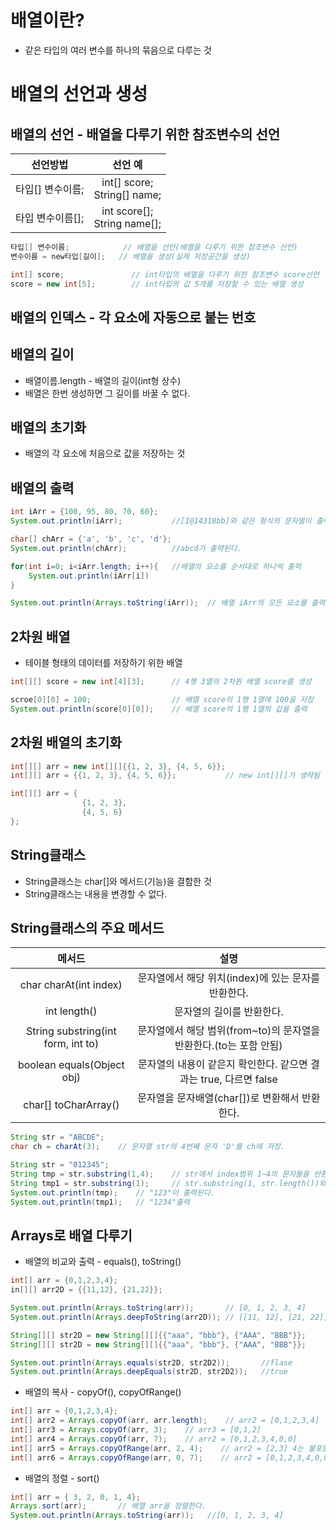 # 배열이란?

- 같은 타입의 여러 변수를 하나의 묶음으로 다루는 것

# 배열의 선언과 생성

## 배열의 선언 - 배열을 다루기 위한 참조변수의 선언

|선언방법|선언 예|
|:---:|:---:|
|타입[] 변수이름;|int[] score;<br>String[] name;|
|타입 변수이름[];|int score[];<br>String name[];|

```java
타입[] 변수이름;            // 배열을 선언(배열을 다루기 위한 참조변수 선언)
변수이름 = new타입[길이];   // 배열을 생성(실제 저장공간을 생성)

int[] score;               // int타입의 배열을 다루기 위한 참조변수 score선언
score = new int[5];        // int타입의 값 5개를 저장할 수 있는 배열 생성
```

## 배열의 인덱스 - 각 요소에 자동으로 붙는 번호

## 배열의 길이
- 배열이름.length - 배열의 길이(int형 상수)
- 배열은 한번 생성하면 그 길이를 바꿀 수 없다.

## 배열의 초기화
- 배열의 각 요소에 처음으로 값을 저장하는 것

## 배열의 출력

```java
int iArr = {100, 95, 80, 70, 60};
System.out.println(iArr);           //[I@14318bb]와 같은 형식의 문자열이 출력된다.

char[] chArr = {'a', 'b', 'c', 'd'};
System.out.println(chArr);          //abcd가 출력된다.

for(int i=0; i<iArr.length; i++){   //배열의 요소를 순서대로 하나씩 출력
    System.out.println(iArr[i])
}

System.out.println(Arrays.toString(iArr));  // 배열 iArr의 모든 요소를 출력한다. [100, 95, 80, 70, 60]이 출력된다.
```

## 2차원 배열
- 테이블 형태의 데이터를 저장하기 위한 배열
```java
int[][] score = new int[4][3];      // 4행 3열의 2차원 배열 score를 생성

scroe[0][0] = 100;                  // 배열 score의 1행 1열에 100을 저장
System.out.println(score[0][0]);    // 배열 score의 1행 1열의 값을 출력
```

## 2차원 배열의 초기화

```java
int[][] arr = new int[][]{{1, 2, 3}, {4, 5, 6}};
int[][] arr = {{1, 2, 3}, {4, 5, 6}};           // new int[][]가 생략됨

int[][] arr = {
                {1, 2, 3},
                {4, 5, 6}
};
```

## String클래스
- String클래스는 char[]와 메서드(기능)을 결함한 것
- String클래스는 내용을 변경할 수 없다. 

## String클래스의 주요 메서드

|메서드|설명|
|:---:|:---:|
|char charAt(int index)|문자열에서 해당 위치(index)에 있는 문자를 반환한다.|
|int length()|문자열의 길이를 반환한다.|
|String substring(int form, int to)|문자열에서 해당 범위(from~to)의 문자열을 반환한다.(to는 포함 안됨)|
|boolean equals(Object obj)|문자열의 내용이 같은지 확인한다. 같으면 결과는 true, 다르면 false|
|char[] toCharArray()|문자열을 문자배열(char[])로 변환해서 반환한다.|

```java
String str = "ABCDE";
char ch = charAt(3);    // 문자열 str의 4번째 문자 'D'를 ch에 저장.

String str = "012345";
String tmp = str.substring(1,4);    // str에서 index범위 1~4의 문자들을 반환
String tmp1 = str.substring(1);     // str.substring(1, str.length())와 같음, str.length()는 6
System.out.println(tmp);    // "123"이 출력된다.
System.out,println(tmp1);   // "1234"출력
```

## Arrays로 배열 다루기
- 배열의 비교와 출력 - equals(), toString()

```java
int[] arr = {0,1,2,3,4};
in[][] arr2D = {{11,12}, {21,22}};

System.out.println(Arrays.toString(arr));       // [0, 1, 2, 3, 4]
System.out.println(Arrays.deepToString(arr2D)); // [[11, 12], [21, 22]]

String[][] str2D = new String[][]{{"aaa", "bbb"}, {"AAA", "BBB"}};
String[][] str2D = new String[][]{{"aaa", "bbb"}, {"AAA", "BBB"}};

System.out.println(Arrays.equals(str2D, str2D2));       //flase
System.out.println(Arrays.deepEquals(str2D, str2D2));   //true

```
- 배열의 복사 - copyOf(), copyOfRange()

```java
int[] arr = {0,1,2,3,4};
int[] arr2 = Arrays.copyOf(arr, arr.length);    // arr2 = [0,1,2,3,4]
int[] arr3 = Arrays.copyOf(arr, 3);    // arr3 = [0,1,2]
int[] arr4 = Arrays.copyOf(arr, 7);    // arr2 = [0,1,2,3,4,0,0]
int[] arr5 = Arrays.copyOfRange(arr, 2, 4);    // arr2 = [2,3] 4는 불포함
int[] arr6 = Arrays.copyOfRange(arr, 0, 7);    // arr2 = [0,1,2,3,4,0,0]
```

- 배열의 정렬 - sort()

```java
int[] arr = { 3, 2, 0, 1, 4};
Arrays.sort(arr);       // 배열 arr을 정렬한다.
System.out.println(Arrays.toString(arr));   //[0, 1, 2, 3, 4]

```